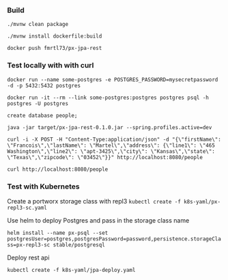 ### Build
`./mvnw clean package`

`./mvnw install dockerfile:build`

`docker push fmrtl73/px-jpa-rest`

### Test locally with with curl

`docker run --name some-postgres -e POSTGRES_PASSWORD=mysecretpassword -d -p 5432:5432 postgres`

`docker run -it --rm --link some-postgres:postgres postgres psql -h postgres -U postgres`

`create database people;`

`java -jar target/px-jpa-rest-0.1.0.jar --spring.profiles.active=dev`

`curl -i -X POST -H "Content-Type:application/json" -d "{\"firstName\": \"Francois\",\"lastName\": \"Martel\",\"address\": {\"line1\": \"465 Washington\",\"line2\": \"apt-3425\",\"city\": \"Kansas\",\"state\": \"Texas\",\"zipcode\": \"03452\"}}" http://localhost:8080/people`

`curl http://localhost:8080/people`

### Test with Kubernetes

Create a portworx storage class with repl3
`kubectl create -f k8s-yaml/px-repl3-sc.yaml`

Use helm to deploy Postgres and pass in the storage class name

`helm install --name px-psql --set postgresUser=postgres,postgresPassword=password,persistence.storageClass=px-repl3-sc stable/postgresql`

Deploy rest api

`kubectl create -f k8s-yaml/jpa-deploy.yaml`
